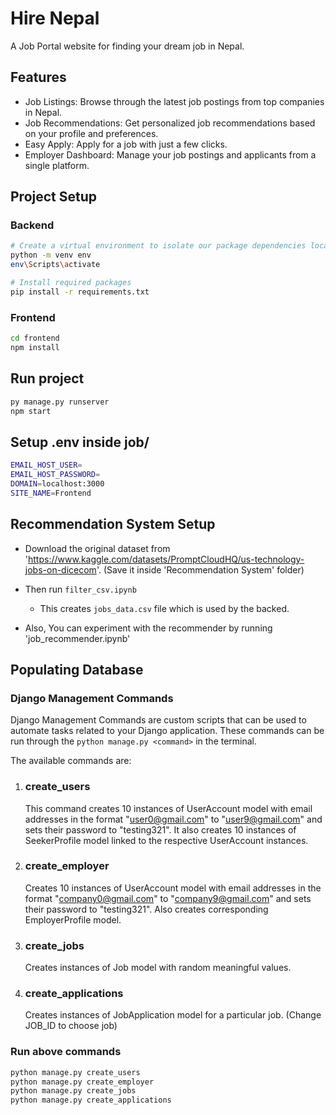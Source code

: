 # Hire Nepal
A Job Portal website for finding your dream job in Nepal.

## Features
- Job Listings: Browse through the latest job postings from top companies in Nepal.
- Job Recommendations: Get personalized job recommendations based on your profile and preferences.
- Easy Apply: Apply for a job with just a few clicks.
- Employer Dashboard: Manage your job postings and applicants from a single platform.

## Project Setup

### Backend

```bash
# Create a virtual environment to isolate our package dependencies locally
python -m venv env
env\Scripts\activate

# Install required packages
pip install -r requirements.txt
```

### Frontend

```bash
cd frontend
npm install
```

## Run project

```bash
py manage.py runserver
npm start
```

## Setup .env inside job/
```bash
EMAIL_HOST_USER=
EMAIL_HOST_PASSWORD=
DOMAIN=localhost:3000
SITE_NAME=Frontend
```

## Recommendation System Setup
- Download the original dataset from 'https://www.kaggle.com/datasets/PromptCloudHQ/us-technology-jobs-on-dicecom'. (Save it inside 'Recommendation System' folder)

- Then run `filter_csv.ipynb`
    - This creates `jobs_data.csv` file which is used by the backed.

- Also, You can experiment with the recommender by running 'job_recommender.ipynb'

## Populating Database

### Django Management Commands
Django Management Commands are custom scripts that can be used to automate tasks related to your Django application. These commands can be run through the `python manage.py <command>` in the terminal.  

The available commands are:
1. ### create_users 
    This command creates 10 instances of UserAccount model with email addresses in the format "user0@gmail.com" to "user9@gmail.com" and sets their password to "testing321". It also creates 10 instances of SeekerProfile model linked to the respective UserAccount instances.

2. ### create_employer
    Creates 10 instances of UserAccount model with email addresses in the format "company0@gmail.com" to "company9@gmail.com" and sets their password to "testing321".
    Also creates corresponding EmployerProfile model.

3. ### create_jobs
    Creates instances of Job model with random meaningful values.

4. ### create_applications
    Creates instances of JobApplication model for a particular job. (Change JOB_ID to choose job)

### Run above commands
```bash
python manage.py create_users
python manage.py create_employer
python manage.py create_jobs
python manage.py create_applications
```